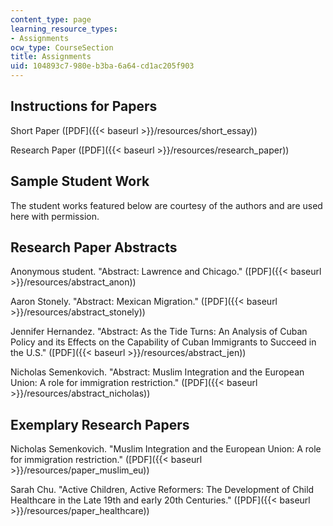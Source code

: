 ```yaml
---
content_type: page
learning_resource_types:
- Assignments
ocw_type: CourseSection
title: Assignments
uid: 104893c7-980e-b3ba-6a64-cd1ac205f903
---
```


Instructions for Papers
-----------------------

Short Paper ([PDF]({{< baseurl >}}/resources/short_essay))

Research Paper ([PDF]({{< baseurl >}}/resources/research_paper))

Sample Student Work
-------------------

The student works featured below are courtesy of the authors and are used here with permission.

Research Paper Abstracts
------------------------

Anonymous student. "Abstract: Lawrence and Chicago." ([PDF]({{< baseurl >}}/resources/abstract_anon))

Aaron Stonely. "Abstract: Mexican Migration." ([PDF]({{< baseurl >}}/resources/abstract_stonely))

Jennifer Hernandez. "Abstract: As the Tide Turns: An Analysis of Cuban Policy and its Effects on the Capability of Cuban Immigrants to Succeed in the U.S." ([PDF]({{< baseurl >}}/resources/abstract_jen))

Nicholas Semenkovich. "Abstract: Muslim Integration and the European Union: A role for immigration restriction." ([PDF]({{< baseurl >}}/resources/abstract_nicholas))

Exemplary Research Papers
-------------------------

Nicholas Semenkovich. "Muslim Integration and the European Union: A role for immigration restriction." ([PDF]({{< baseurl >}}/resources/paper_muslim_eu))

Sarah Chu. "Active Children, Active Reformers: The Development of Child Healthcare in the Late 19th and early 20th Centuries." ([PDF]({{< baseurl >}}/resources/paper_healthcare))
